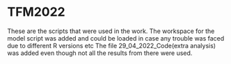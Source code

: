 # TFM2022
These are the scripts that were used in the work.
The workspace for the model script was added and could be loaded in case any trouble was faced due to different R versions etc
The file 29_04_2022_Code(extra analysis) was added even though not all the results from there were used.
